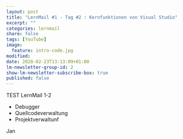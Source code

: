 ```yaml
---
layout: post
title: "LernMail #1 - Tag #2 : Kernfunktionen von Visual Studio"
excerpt: ""
categories: lernmail
share: false
tags: [YouTube]
image:
  feature: intro-code.jpg
modified:
date: 2020-02-23T13:13:09+01:00
lm-newsletter-group-id: 2
show-lm-newsletter-subscribe-box: true
published: false
---
```


TEST LernMail 1-2

 - Debugger
 - Quellcodeverwaltung
 - Projektverwaltunf

Jan
